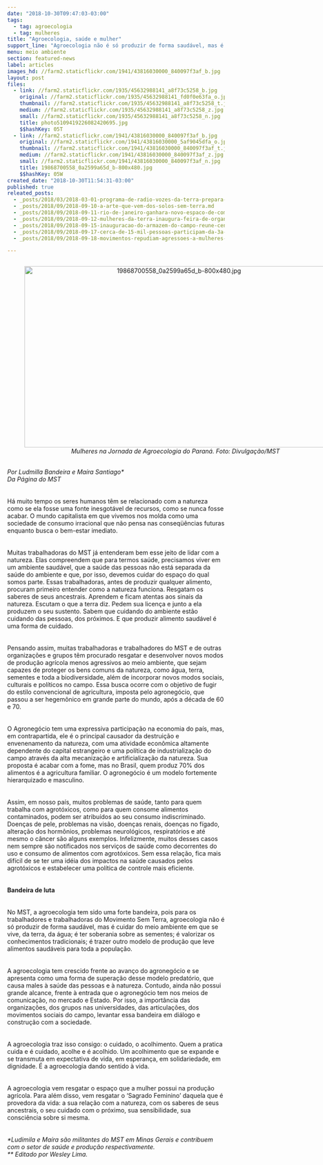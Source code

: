 ```yaml
---
date: "2018-10-30T09:47:03-03:00"
tags:
  - tag: agroecologia
  - tag: mulheres
title: "Agroecologia, saúde e mulher"
support_line: "Agroecologia não é só produzir de forma saudável, mas é cuidar do meio ambiente em que se vive"
menu: meio ambiente
section: featured-news
label: articles
images_hd: //farm2.staticflickr.com/1941/43816030000_840097f3af_b.jpg
layout: post
files:
  - link: //farm2.staticflickr.com/1935/45632988141_a8f73c5258_b.jpg
    original: //farm2.staticflickr.com/1935/45632988141_fd0f0e63fa_o.jpg
    thumbnail: //farm2.staticflickr.com/1935/45632988141_a8f73c5258_t.jpg
    medium: //farm2.staticflickr.com/1935/45632988141_a8f73c5258_z.jpg
    small: //farm2.staticflickr.com/1935/45632988141_a8f73c5258_n.jpg
    title: photo5109419226082420695.jpg
    $$hashKey: 05T
  - link: //farm2.staticflickr.com/1941/43816030000_840097f3af_b.jpg
    original: //farm2.staticflickr.com/1941/43816030000_5af9045dfa_o.jpg
    thumbnail: //farm2.staticflickr.com/1941/43816030000_840097f3af_t.jpg
    medium: //farm2.staticflickr.com/1941/43816030000_840097f3af_z.jpg
    small: //farm2.staticflickr.com/1941/43816030000_840097f3af_n.jpg
    title: 19868700558_0a2599a65d_b-800x480.jpg
    $$hashKey: 05W
created_date: "2018-10-30T11:54:31-03:00"
published: true
releated_posts:
  - _posts/2018/03/2018-03-01-programa-de-radio-vozes-da-terra-prepara-programacao-especial-para-o-mes-de-marco.md
  - _posts/2018/09/2018-09-10-a-arte-que-vem-dos-solos-sem-terra.md
  - _posts/2018/09/2018-09-11-rio-de-janeiro-ganhara-novo-espaco-de-comercializacao-de-produtos-da-reforma-agraria.md
  - _posts/2018/09/2018-09-12-mulheres-da-terra-inaugura-feira-de-organicos-e-coloniais-na-ufrgs.md
  - _posts/2018/09/2018-09-15-inauguracao-do-armazem-do-campo-reune-centenas-de-pessoas-no-rio-de-janeiro.md
  - _posts/2018/09/2018-09-17-cerca-de-15-mil-pessoas-participam-da-3a-feira-estadual-da-reforma-agraria-no-es.md
  - _posts/2018/09/2018-09-18-movimentos-repudiam-agressoes-a-mulheres-militantes-no-para.md

---
```

<div>
<div style="text-align:center">
<figure class="image" style="display:inline-block"><img alt="19868700558_0a2599a65d_b-800x480.jpg" height="420" src="//farm2.staticflickr.com/1941/43816030000_840097f3af_b.jpg" width="700" />
<figcaption><em>Mulheres na Jornada de Agroecologia do Paran&aacute;. Foto: Divulga&ccedil;&atilde;o/MST</em></figcaption>
</figure>
</div>
</div>

<div>&nbsp;</div>

<div><em>Por Ludmilla Bandeira e Ma&iacute;ra Santiago*</em></div>

<div><em>Da P&aacute;gina do MST</em></div>

<div>&nbsp;</div>

<div>&nbsp;</div>

<div>H&aacute; muito tempo os seres humanos t&ecirc;m se relacionado com a natureza como se ela fosse uma fonte inesgot&aacute;vel de recursos, como se nunca fosse acabar. O mundo capitalista em que vivemos nos molda como uma sociedade de consumo irracional que n&atilde;o pensa nas conseq&uuml;&ecirc;ncias futuras enquanto busca o bem-estar imediato.</div>

<div>&nbsp;</div>

<div><br />
Muitas trabalhadoras do MST j&aacute; entenderam bem esse jeito de lidar com a natureza. Elas compreendem que para termos sa&uacute;de, precisamos viver em um ambiente saud&aacute;vel, que a sa&uacute;de das pessoas n&atilde;o est&aacute; separada da sa&uacute;de do ambiente e que, por isso, devemos cuidar do espa&ccedil;o do qual somos parte. Essas trabalhadoras, antes de produzir qualquer alimento, procuram primeiro entender como a natureza funciona. Resgatam os saberes de seus ancestrais. Aprendem e ficam atentas aos sinais da natureza. Escutam o que a terra diz. Pedem sua licen&ccedil;a e junto a ela produzem o seu sustento. Sabem que cuidando do ambiente est&atilde;o cuidando das pessoas, dos pr&oacute;ximos. E que produzir alimento saud&aacute;vel &eacute; uma forma de cuidado.</div>

<div>&nbsp;</div>

<div><br />
Pensando assim, muitas trabalhadoras e trabalhadores do MST e de outras organiza&ccedil;&otilde;es e grupos t&ecirc;m procurado resgatar e desenvolver novos modos de produ&ccedil;&atilde;o agr&iacute;cola menos agressivos ao meio ambiente, que sejam capazes de proteger os bens comuns da natureza, como &aacute;gua, terra, sementes e toda a biodiversidade, al&eacute;m de incorporar novos modos sociais, culturais e pol&iacute;ticos no campo. Essa busca ocorre com o objetivo de fugir do estilo convencional de agricultura, imposta pelo agroneg&oacute;cio, que passou a ser hegem&ocirc;nico em grande parte do mundo, ap&oacute;s a d&eacute;cada de 60 e 70.</div>

<div>&nbsp;</div>

<div><br />
O Agroneg&oacute;cio tem uma expressiva participa&ccedil;&atilde;o na economia do pa&iacute;s, mas, em contrapartida, ele &eacute; o principal causador da destrui&ccedil;&atilde;o e envenenamento da natureza, com uma atividade econ&ocirc;mica altamente dependente do capital estrangeiro e uma pol&iacute;tica de industrializa&ccedil;&atilde;o do campo atrav&eacute;s da alta mecaniza&ccedil;&atilde;o e artificializa&ccedil;&atilde;o da natureza. Sua proposta &eacute; acabar com a fome, mas no Brasil, quem produz 70% dos alimentos &eacute; a agricultura familiar. O agroneg&oacute;cio &eacute; um modelo fortemente hierarquizado e masculino.</div>

<div><br />
&nbsp;</div>

<div>Assim, em nosso pa&iacute;s, muitos problemas de sa&uacute;de, tanto para quem trabalha com agrot&oacute;xicos, como para quem consome alimentos contaminados, podem ser atribu&iacute;dos ao seu consumo indiscriminado. Doen&ccedil;as de pele, problemas na vis&atilde;o, doen&ccedil;as renais, doen&ccedil;as no f&iacute;gado, altera&ccedil;&atilde;o dos horm&ocirc;nios, problemas neurol&oacute;gicos, respirat&oacute;rios e at&eacute; mesmo o c&acirc;ncer s&atilde;o alguns exemplos. Infelizmente, muitos desses casos nem sempre s&atilde;o notificados nos servi&ccedil;os de sa&uacute;de como decorrentes do uso e consumo de alimentos com agrot&oacute;xicos. Sem essa rela&ccedil;&atilde;o, fica mais dif&iacute;cil de se ter uma id&eacute;ia dos impactos na sa&uacute;de causados pelos agrot&oacute;xicos e estabelecer uma pol&iacute;tica de controle mais eficiente.</div>

<div>&nbsp;</div>

<div>&nbsp;</div>

<div><strong>Bandeira de luta</strong></div>

<div>&nbsp;</div>

<div>&nbsp;</div>

<div>No MST, a agroecologia tem sido uma forte bandeira, pois para os trabalhadores e trabalhadoras do Movimento Sem Terra, agroecologia n&atilde;o &eacute; s&oacute; produzir de forma saud&aacute;vel, mas &eacute; cuidar do meio ambiente em que se vive, da terra, da &aacute;gua; &eacute; ter soberania sobre as sementes; &eacute; valorizar os conhecimentos tradicionais; &eacute; trazer outro modelo de produ&ccedil;&atilde;o que leve alimentos saud&aacute;veis para toda a popula&ccedil;&atilde;o.</div>

<div>&nbsp;</div>

<div>&nbsp;</div>

<div>A agroecologia tem crescido frente ao avan&ccedil;o do agroneg&oacute;cio e se apresenta como uma forma de supera&ccedil;&atilde;o desse modelo predat&oacute;rio, que causa males &agrave; sa&uacute;de das pessoas e &agrave; natureza. Contudo, ainda n&atilde;o possui grande alcance, frente &agrave; entrada que o agroneg&oacute;cio tem nos meios de comunica&ccedil;&atilde;o, no mercado e Estado. Por isso, a import&acirc;ncia das organiza&ccedil;&otilde;es, dos grupos nas universidades, das articula&ccedil;&otilde;es, dos movimentos sociais do campo, levantar essa bandeira em di&aacute;logo e constru&ccedil;&atilde;o com a sociedade.</div>

<div>&nbsp;</div>

<div>&nbsp;</div>

<div>A agroecologia traz isso consigo: o cuidado, o acolhimento. Quem a pratica cuida e &eacute; cuidado, acolhe e &eacute; acolhido. Um acolhimento que se expande e se transmuta em expectativa de vida, em esperan&ccedil;a, em solidariedade, em dignidade. &Eacute; a agroecologia dando sentido &agrave; vida.</div>

<div>&nbsp;</div>

<div>&nbsp;</div>

<div>A agroecologia vem resgatar o espa&ccedil;o que a mulher possui na produ&ccedil;&atilde;o agr&iacute;cola. Para al&eacute;m disso, vem resgatar o &lsquo;Sagrado Feminino&rsquo; daquela que &eacute; provedora da vida: a sua rela&ccedil;&atilde;o com a natureza, com os saberes de seus ancestrais, o seu cuidado com o pr&oacute;ximo, sua sensibilidade, sua consci&ecirc;ncia sobre si mesma.&nbsp;</div>

<div>&nbsp;</div>

<div>&nbsp;</div>

<div><em>*Ludimila e Ma&iacute;ra s&atilde;o militantes do MST em Minas Gerais e contribuem com o setor de sa&uacute;de e produ&ccedil;&atilde;o respectivamente.<br />
** Editado por Wesley Lima.</em></div>
